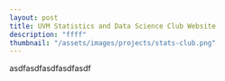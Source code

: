 ```yaml
---
layout: post
title: UVM Statistics and Data Science Club Website
description: "ffff"
thumbnail: "/assets/images/projects/stats-club.png"
---
```


asdfasdfasdfasdfasdf
 
